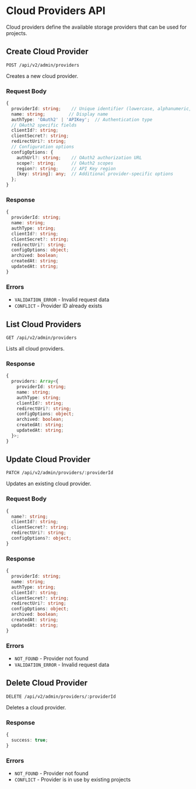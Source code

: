 # Cloud Providers API

Cloud providers define the available storage providers that can be used for projects.

## Create Cloud Provider

```http
POST /api/v2/admin/providers
```

Creates a new cloud provider.

### Request Body

```typescript
{
  providerId: string;    // Unique identifier (lowercase, alphanumeric, hyphens)
  name: string;         // Display name
  authType: 'OAuth2' | 'APIKey';  // Authentication type
  // OAuth2 specific fields
  clientId?: string;
  clientSecret?: string;
  redirectUri?: string;
  // Configuration options
  configOptions: {
    authUrl?: string;    // OAuth2 authorization URL
    scope?: string;      // OAuth2 scopes
    region?: string;     // API Key region
    [key: string]: any;  // Additional provider-specific options
  };
}
```

### Response

```typescript
{
  providerId: string;
  name: string;
  authType: string;
  clientId?: string;
  clientSecret?: string;
  redirectUri?: string;
  configOptions: object;
  archived: boolean;
  createdAt: string;
  updatedAt: string;
}
```

### Errors

- `VALIDATION_ERROR` - Invalid request data
- `CONFLICT` - Provider ID already exists

## List Cloud Providers

```http
GET /api/v2/admin/providers
```

Lists all cloud providers.

### Response

```typescript
{
  providers: Array<{
    providerId: string;
    name: string;
    authType: string;
    clientId?: string;
    redirectUri?: string;
    configOptions: object;
    archived: boolean;
    createdAt: string;
    updatedAt: string;
  }>;
}
```

## Update Cloud Provider

```http
PATCH /api/v2/admin/providers/:providerId
```

Updates an existing cloud provider.

### Request Body

```typescript
{
  name?: string;
  clientId?: string;
  clientSecret?: string;
  redirectUri?: string;
  configOptions?: object;
}
```

### Response

```typescript
{
  providerId: string;
  name: string;
  authType: string;
  clientId?: string;
  clientSecret?: string;
  redirectUri?: string;
  configOptions: object;
  archived: boolean;
  createdAt: string;
  updatedAt: string;
}
```

### Errors

- `NOT_FOUND` - Provider not found
- `VALIDATION_ERROR` - Invalid request data

## Delete Cloud Provider

```http
DELETE /api/v2/admin/providers/:providerId
```

Deletes a cloud provider.

### Response

```typescript
{
  success: true;
}
```

### Errors

- `NOT_FOUND` - Provider not found
- `CONFLICT` - Provider is in use by existing projects